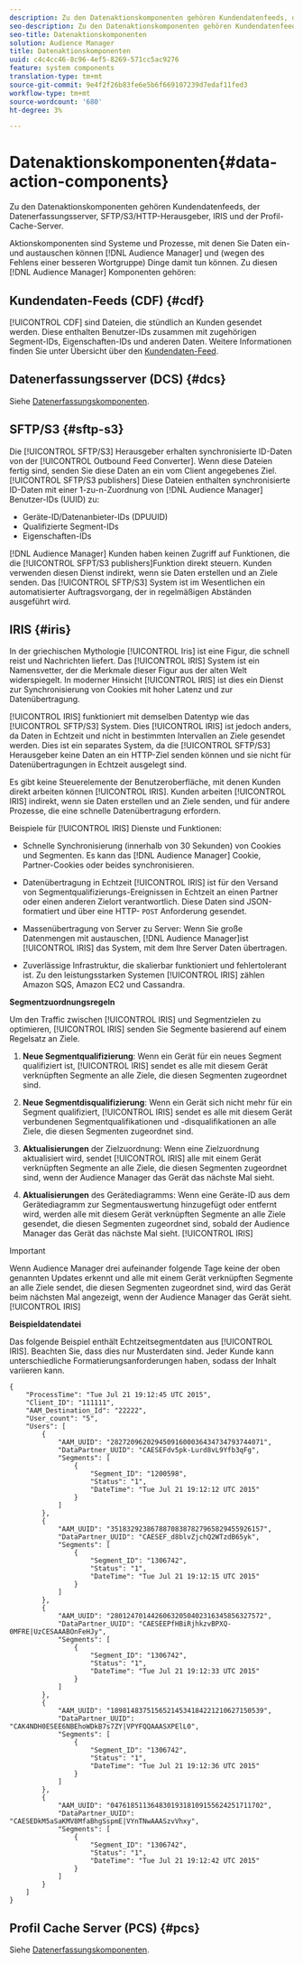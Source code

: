 ```yaml
---
description: Zu den Datenaktionskomponenten gehören Kundendatenfeeds, der Datenerfassungsserver, SFTP/S3/HTTP-Herausgeber, IRIS und der Profil-Cache-Server.
seo-description: Zu den Datenaktionskomponenten gehören Kundendatenfeeds, der Datenerfassungsserver, SFTP/S3/HTTP-Herausgeber, IRIS und der Profil-Cache-Server.
seo-title: Datenaktionskomponenten
solution: Audience Manager
title: Datenaktionskomponenten
uuid: c4c4cc46-8c96-4ef5-8269-571cc5ac9276
feature: system components
translation-type: tm+mt
source-git-commit: 9e4f2f26b83fe6e5b6f669107239d7edaf11fed3
workflow-type: tm+mt
source-wordcount: '680'
ht-degree: 3%

---
```



# Datenaktionskomponenten{#data-action-components}

Zu den Datenaktionskomponenten gehören Kundendatenfeeds, der Datenerfassungsserver, SFTP/S3/HTTP-Herausgeber, IRIS und der Profil-Cache-Server.

<!-- 

c_compact.xml

 -->

Aktionskomponenten sind Systeme und Prozesse, mit denen Sie Daten ein- und austauschen können [!DNL Audience Manager] und (wegen des Fehlens einer besseren Wortgruppe) Dinge damit tun können. Zu diesen [!DNL Audience Manager] Komponenten gehören:

## Kundendaten-Feeds (CDF) {#cdf}

[!UICONTROL CDF] sind Dateien, die stündlich an Kunden gesendet werden. Diese enthalten Benutzer-IDs zusammen mit zugehörigen Segment-IDs, Eigenschaften-IDs und anderen Daten. Weitere Informationen finden Sie unter Übersicht über den [Kundendaten-Feed](../../features/cdf-files.md).

## Datenerfassungsserver (DCS) {#dcs}

Siehe [Datenerfassungskomponenten](../../reference/system-components/components-data-collection.md).

## SFTP/S3 {#sftp-s3}

Die [!UICONTROL SFTP/S3] Herausgeber erhalten synchronisierte ID-Daten von der [!UICONTROL Outbound Feed Converter]. Wenn diese Dateien fertig sind, senden Sie diese Daten an ein vom Client angegebenes Ziel. [!UICONTROL SFTP/S3 publishers] Diese Dateien enthalten synchronisierte ID-Daten mit einer 1-zu-n-Zuordnung von [!DNL Audience Manager] Benutzer-IDs (UUID) zu:

* Geräte-ID/Datenanbieter-IDs (DPUUID)
* Qualifizierte Segment-IDs
* Eigenschaften-IDs

[!DNL Audience Manager] Kunden haben keinen Zugriff auf Funktionen, die die [!UICONTROL SFPT/S3 publishers]Funktion direkt steuern. Kunden verwenden diesen Dienst indirekt, wenn sie Daten erstellen und an Ziele senden. Das [!UICONTROL SFTP/S3] System ist im Wesentlichen ein automatisierter Auftragsvorgang, der in regelmäßigen Abständen ausgeführt wird.

## IRIS {#iris}

In der griechischen Mythologie [!UICONTROL Iris] ist eine Figur, die schnell reist und Nachrichten liefert. Das [!UICONTROL IRIS] System ist ein Namensvetter, der die Merkmale dieser Figur aus der alten Welt widerspiegelt. In moderner Hinsicht [!UICONTROL IRIS] ist dies ein Dienst zur Synchronisierung von Cookies mit hoher Latenz und zur Datenübertragung.

[!UICONTROL IRIS] funktioniert mit demselben Datentyp wie das [!UICONTROL SFTP/S3] System. Dies [!UICONTROL IRIS] ist jedoch anders, da Daten in Echtzeit und nicht in bestimmten Intervallen an Ziele gesendet werden. Dies ist ein separates System, da die [!UICONTROL SFTP/S3] Herausgeber keine Daten an ein HTTP-Ziel senden können und sie nicht für Datenübertragungen in Echtzeit ausgelegt sind.

Es gibt keine Steuerelemente der Benutzeroberfläche, mit denen Kunden direkt arbeiten können [!UICONTROL IRIS]. Kunden arbeiten [!UICONTROL IRIS] indirekt, wenn sie Daten erstellen und an Ziele senden, und für andere Prozesse, die eine schnelle Datenübertragung erfordern.

Beispiele für [!UICONTROL IRIS] Dienste und Funktionen:

* Schnelle Synchronisierung (innerhalb von 30 Sekunden) von Cookies und Segmenten. Es kann das [!DNL Audience Manager] Cookie, Partner-Cookies oder beides synchronisieren.
* Datenübertragung in Echtzeit [!UICONTROL IRIS] ist für den Versand von Segmentqualifizierungs-Ereignissen in Echtzeit an einen Partner oder einen anderen Zielort verantwortlich. Diese Daten sind JSON-formatiert und über eine HTTP- `POST` Anforderung gesendet.

* Massenübertragung von Server zu Server: Wenn Sie große Datenmengen mit austauschen, [!DNL Audience Manager]ist [!UICONTROL IRIS] das System, mit dem Ihre Server Daten übertragen.

* Zuverlässige Infrastruktur, die skalierbar funktioniert und fehlertolerant ist. Zu den leistungsstarken Systemen [!UICONTROL IRIS] zählen Amazon SQS, Amazon EC2 und Cassandra.

**Segmentzuordnungsregeln**

Um den Traffic zwischen [!UICONTROL IRIS] und Segmentzielen zu optimieren, [!UICONTROL IRIS] senden Sie Segmente basierend auf einem Regelsatz an Ziele.

1. **Neue Segmentqualifizierung**: Wenn ein Gerät für ein neues Segment qualifiziert ist, [!UICONTROL IRIS] sendet es alle mit diesem Gerät verknüpften Segmente an alle Ziele, die diesen Segmenten zugeordnet sind.

1. **Neue Segmentdisqualifizierung**: Wenn ein Gerät sich nicht mehr für ein Segment qualifiziert, [!UICONTROL IRIS] sendet es alle mit diesem Gerät verbundenen Segmentqualifikationen und -disqualifikationen an alle Ziele, die diesen Segmenten zugeordnet sind.

1. **Aktualisierungen** der Zielzuordnung: Wenn eine Zielzuordnung aktualisiert wird, sendet [!UICONTROL IRIS] alle mit einem Gerät verknüpften Segmente an alle Ziele, die diesen Segmenten zugeordnet sind, wenn der Audience Manager das Gerät das nächste Mal sieht.

1. **Aktualisierungen** des Gerätediagramms: Wenn eine Geräte-ID aus dem Gerätediagramm zur Segmentauswertung hinzugefügt oder entfernt wird, werden alle mit diesem Gerät verknüpften Segmente an alle Ziele gesendet, die diesen Segmenten zugeordnet sind, sobald der Audience Manager das Gerät das nächste Mal sieht. [!UICONTROL IRIS]

>[!IMPORTANT]
>
>Wenn Audience Manager drei aufeinander folgende Tage keine der oben genannten Updates erkennt und alle mit einem Gerät verknüpften Segmente an alle Ziele sendet, die diesen Segmenten zugeordnet sind, wird das Gerät beim nächsten Mal angezeigt, wenn der Audience Manager das Gerät sieht. [!UICONTROL IRIS]

**Beispieldatendatei**

Das folgende Beispiel enthält Echtzeitsegmentdaten aus [!UICONTROL IRIS]. Beachten Sie, dass dies nur Musterdaten sind. Jeder Kunde kann unterschiedliche Formatierungsanforderungen haben, sodass der Inhalt variieren kann.

```
{
    "ProcessTime": "Tue Jul 21 19:12:45 UTC 2015",
    "Client_ID": "111111",
    "AAM_Destination_Id": "22222",
    "User_count": "5",
    "Users": [
        {
            "AAM_UUID": "28272096202945091600036434734793744071",
            "DataPartner_UUID": "CAESEFdv5pk-Lurd8vL9Yfb3qFg",
            "Segments": [
                {
                    "Segment_ID": "1200598",
                    "Status": "1",
                    "DateTime": "Tue Jul 21 19:12:12 UTC 2015"
                }
            ]
        },
        {
            "AAM_UUID": "35183292386788708387827965829455926157",
            "DataPartner_UUID": "CAESEF_d8blvZjchQ2WTzdB65yk",
            "Segments": [
                {
                    "Segment_ID": "1306742",
                    "Status": "1",
                    "DateTime": "Tue Jul 21 19:12:15 UTC 2015"
                }
            ]
        },
        {
            "AAM_UUID": "28012470144260632050402316345856327572",
            "DataPartner_UUID": "CAESEEPfHBiRjhkzvBPXQ-0MFRE|UzCESAAABOnFeHJy",
            "Segments": [
                {
                    "Segment_ID": "1306742",
                    "Status": "1",
                    "DateTime": "Tue Jul 21 19:12:33 UTC 2015"
                }
            ]
        },
        {
            "AAM_UUID": "18981483751565214534184221210627150539",
            "DataPartner_UUID": "CAK4NDH0ESEE6NBEhoWDkB7s7ZY|VPYFQQAAASXPElL0",
            "Segments": [
                {
                    "Segment_ID": "1306742",
                    "Status": "1",
                    "DateTime": "Tue Jul 21 19:12:36 UTC 2015"
                }
            ]
        },
        {
            "AAM_UUID": "04761851136483019318109155624251711702",
            "DataPartner_UUID": "CAESEDkM5aSaKMV8MfaBhgSspmE|VYnTNwAAASzvVhxy",
            "Segments": [
                {
                    "Segment_ID": "1306742",
                    "Status": "1",
                    "DateTime": "Tue Jul 21 19:12:42 UTC 2015"
                }
            ]
        }
    ]
}
```

## Profil Cache Server (PCS) {#pcs}

Siehe [Datenerfassungskomponenten](../../reference/system-components/components-data-collection.md).

